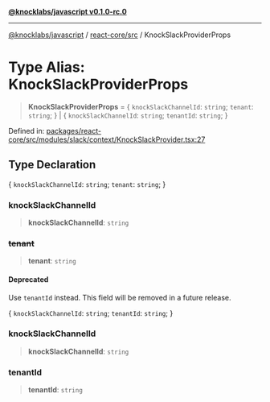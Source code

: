 [**@knocklabs/javascript v0.1.0-rc.0**](../../../README.md)

***

[@knocklabs/javascript](../../../modules.md) / [react-core/src](../README.md) / KnockSlackProviderProps

# Type Alias: KnockSlackProviderProps

> **KnockSlackProviderProps** = \{ `knockSlackChannelId`: `string`; `tenant`: `string`; \} \| \{ `knockSlackChannelId`: `string`; `tenantId`: `string`; \}

Defined in: [packages/react-core/src/modules/slack/context/KnockSlackProvider.tsx:27](https://github.com/knocklabs/javascript/blob/main/packages/react-core/src/modules/slack/context/KnockSlackProvider.tsx#L27)

## Type Declaration

\{ `knockSlackChannelId`: `string`; `tenant`: `string`; \}

### knockSlackChannelId

> **knockSlackChannelId**: `string`

### ~~tenant~~

> **tenant**: `string`

#### Deprecated

Use `tenantId` instead. This field will be removed in a future release.

\{ `knockSlackChannelId`: `string`; `tenantId`: `string`; \}

### knockSlackChannelId

> **knockSlackChannelId**: `string`

### tenantId

> **tenantId**: `string`
